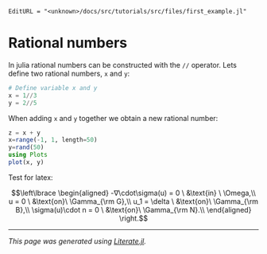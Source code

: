 ```@meta
EditURL = "<unknown>/docs/src/tutorials/src/files/first_example.jl"
```

# Rational numbers

In julia rational numbers can be constructed with the `//` operator.
Lets define two rational numbers, `x` and `y`:

```julia
# Define variable x and y
x = 1//3
y = 2//5
```

When adding `x` and `y` together we obtain a new rational number:

```julia
z = x + y
x=range(-1, 1, length=50)
y=rand(50)
using Plots
plot(x, y)
```

Test for latex:
```math
\left\lbrace
\begin{aligned}
-∇\cdot\sigma(u) = 0 \ &\text{in} \ \Omega,\\
u = 0 \ &\text{on}\ \Gamma_{\rm G},\\
u_1 = \delta \ &\text{on}\ \Gamma_{\rm B},\\
\sigma(u)\cdot n = 0 \ &\text{on}\  \Gamma_{\rm N}.\\
\end{aligned}
\right.
```

---

*This page was generated using [Literate.jl](https://github.com/fredrikekre/Literate.jl).*

